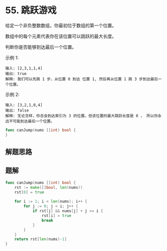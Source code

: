# 55. 跳跃游戏
给定一个非负整数数组，你最初位于数组的第一个位置。  

数组中的每个元素代表你在该位置可以跳跃的最大长度。  

判断你是否能够到达最后一个位置。  

示例 1:
```
输入: [2,3,1,1,4]
输出: true
解释: 我们可以先跳 1 步，从位置 0 到达 位置 1, 然后再从位置 1 跳 3 步到达最后一个位置。
```
示例 2:
```
输入: [3,2,1,0,4]
输出: false
解释: 无论怎样，你总会到达索引为 3 的位置。但该位置的最大跳跃长度是 0 ， 所以你永远不可能到达最后一个位置。
```

```go
func canJump(nums []int) bool {
}
```

## 解题思路

## 题解

```go
func canJump(nums []int) bool {
    rst := make([]bool, len(nums))
    rst[0] = true
    
    for i := 1; i < len(nums); i++ {
        for j := 0; j < i; j++ {
            if rst[j] && nums[j] + j >= i {
                rst[i] = true
                break
            }
        }
    }
    return rst[len(nums)-1]
}
```
